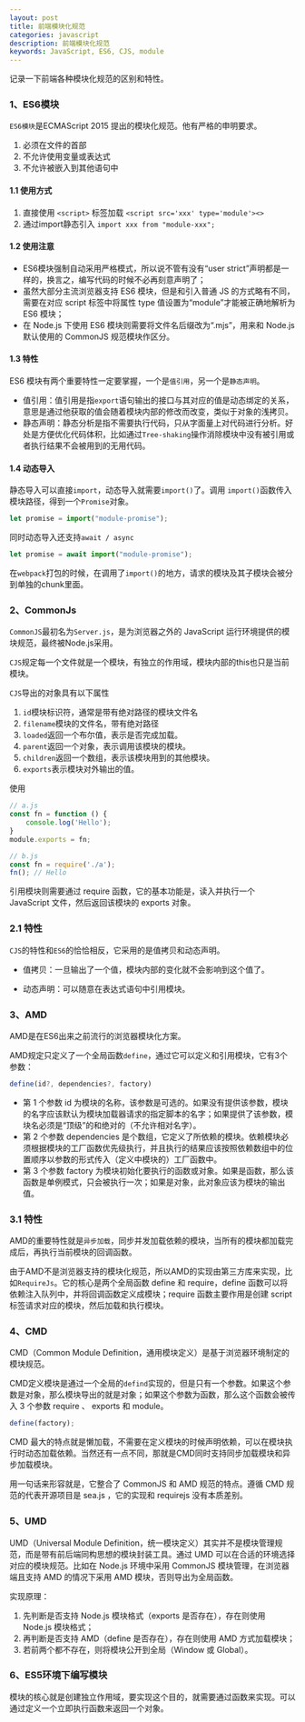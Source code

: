 ```yaml
---
layout: post
title: 前端模块化规范
categories: javascript
description: 前端模块化规范
keywords: JavaScript, ES6, CJS, module
---
```


记录一下前端各种模块化规范的区别和特性。

### 1、ES6模块

`ES6模块`是ECMAScript 2015 提出的模块化规范。他有严格的申明要求。

1. 必须在文件的首部
2. 不允许使用变量或表达式
3. 不允许被嵌入到其他语句中

#### 1.1 使用方式

1. 直接使用 `<script>` 标签加载  `<script src='xxx' type='module'><>`
2. 通过import静态引入 `import xxx from "module-xxx";`

#### 1.2 使用注意

- ES6模块强制自动采用严格模式，所以说不管有没有“user strict”声明都是一样的，换言之，编写代码的时候不必再刻意声明了；
- 虽然大部分主流浏览器支持 ES6 模块，但是和引入普通 JS 的方式略有不同，需要在对应 script 标签中将属性 type 值设置为“module”才能被正确地解析为 ES6 模块；
- 在 Node.js 下使用 ES6 模块则需要将文件名后缀改为“.mjs”，用来和 Node.js 默认使用的 CommonJS 规范模块作区分。

#### 1.3 特性

ES6 模块有两个重要特性一定要掌握，一个是`值引用`，另一个是`静态声明`。

- 值引用：值引用是指`export`语句输出的接口与其对应的值是动态绑定的关系，意思是通过他获取的值会随着模块内部的修改而改变，类似于对象的浅拷贝。
- 静态声明：静态分析是指不需要执行代码，只从字面量上对代码进行分析。好处是方便优化代码体积，比如通过`Tree-shaking`操作消除模块中没有被引用或者执行结果不会被用到的无用代码。

#### 1.4 动态导入

静态导入可以直接`import`，动态导入就需要`import()`了。调用 `import()`函数传入模块路径，得到一个`Promise`对象。

```js
let promise = import("module-promise");
```

同时动态导入还支持`await / async`

```js
let promise = await import("module-promise");
```

在`webpack`打包的时候，在调用了`import()`的地方，请求的模块及其子模块会被分到单独的chunk里面。

### 2、CommonJs

`CommonJS`最初名为`Server.js`，是为浏览器之外的 JavaScript 运行环境提供的模块规范，最终被Node.js采用。

`CJS`规定每一个文件就是一个模块，有独立的作用域，模块内部的this也只是当前模块。

`CJS`导出的对象具有以下属性

1. `id`模块标识符，通常是带有绝对路径的模块文件名
2. `filename`模块的文件名，带有绝对路径
3. `loaded`返回一个布尔值，表示是否完成加载。
4. `parent`返回一个对象，表示调用该模块的模块。
5. `children`返回一个数组，表示该模块用到的其他模块。
6. `exports`表示模块对外输出的值。

使用

```js
// a.js 
const fn = function () {
    console.log('Hello');
}
module.exports = fn;

// b.js
const fn = require('./a');
fn(); // Hello

```

引用模块则需要通过 require 函数，它的基本功能是，读入并执行一个 JavaScript 文件，然后返回该模块的 exports 对象。

### 2.1 特性

`CJS`的特性和`ES6`的恰恰相反，它采用的是值拷贝和动态声明。

- 值拷贝：一旦输出了一个值，模块内部的变化就不会影响到这个值了。

- 动态声明：可以随意在表达式语句中引用模块。

### 3、AMD

AMD是在ES6出来之前流行的浏览器模块化方案。

AMD规定只定义了一个全局函数`define`，通过它可以定义和引用模块，它有3个参数：

```js
define(id?, dependencies?, factory)
```

- 第 1 个参数 id 为模块的名称，该参数是可选的。如果没有提供该参数，模块的名字应该默认为模块加载器请求的指定脚本的名字；如果提供了该参数，模块名必须是“顶级”的和绝对的（不允许相对名字）。
- 第 2 个参数 dependencies 是个数组，它定义了所依赖的模块。依赖模块必须根据模块的工厂函数优先级执行，并且执行的结果应该按照依赖数组中的位置顺序以参数的形式传入（定义中模块的）工厂函数中。
- 第 3 个参数 factory 为模块初始化要执行的函数或对象。如果是函数，那么该函数是单例模式，只会被执行一次；如果是对象，此对象应该为模块的输出值。

### 3.1 特性

AMD的重要特性就是`异步加载`，同步并发加载依赖的模块，当所有的模块都加载完成后，再执行当前模块的回调函数。

由于AMD不是浏览器支持的模块化规范，所以AMD的实现由第三方库来实现，比如`RequireJs`。它的核心是两个全局函数 define 和 require，define 函数可以将依赖注入队列中，并将回调函数定义成模块；require 函数主要作用是创建 script 标签请求对应的模块，然后加载和执行模块。

### 4、CMD

CMD（Common Module Definition，通用模块定义）是基于浏览器环境制定的模块规范。

CMD定义模块是通过一个全局的`defind`实现的，但是只有一个参数。如果这个参数是对象，那么模块导出的就是对象；如果这个参数为函数，那么这个函数会被传入 3 个参数 require 、 exports 和 module。

```js
define(factory);
```

CMD 最大的特点就是懒加载，不需要在定义模块的时候声明依赖，可以在模块执行时动态加载依赖。当然还有一点不同，那就是CMD同时支持同步加载模块和异步加载模块。

用一句话来形容就是，它整合了 CommonJS 和 AMD 规范的特点。遵循 CMD 规范的代表开源项目是 sea.js ，它的实现和 requirejs 没有本质差别。

### 5、UMD

UMD（Universal Module Definition，统一模块定义）其实并不是模块管理规范，而是带有前后端同构思想的模块封装工具。通过 UMD 可以在合适的环境选择对应的模块规范。比如在 Node.js 环境中采用 CommonJS 模块管理，在浏览器端且支持 AMD 的情况下采用 AMD 模块，否则导出为全局函数。

实现原理：

1. 先判断是否支持 Node.js 模块格式（exports 是否存在），存在则使用 Node.js 模块格式；
2. 再判断是否支持 AMD（define 是否存在），存在则使用 AMD 方式加载模块；
3. 若前两个都不存在，则将模块公开到全局（Window 或 Global）。

### 6、ES5环境下编写模块

模块的核心就是创建独立作用域，要实现这个目的，就需要通过函数来实现。可以通过定义一个立即执行函数来返回一个对象。
